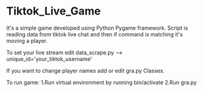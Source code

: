 # Tiktok_Live_Game
It's a simple game developed using Python Pygame framework. Script is reading data from tiktok live chat and then if command is matching it's moving a player.  

To set your live stream edit data_scrape.py --> unique_id='your_tiktok_username'

If you want to change player names add or edit gra.py Classes.


To run game:
1.Run virtual environment by running bin/activate
2.Run gra.py 

